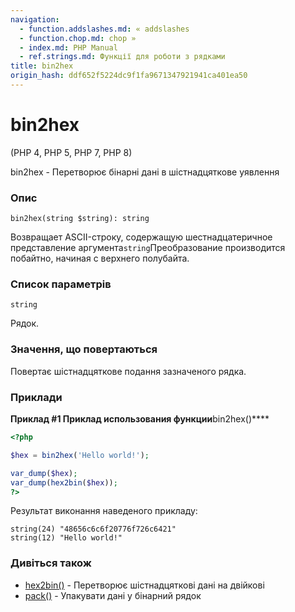 ```yaml
---
navigation:
  - function.addslashes.md: « addslashes
  - function.chop.md: chop »
  - index.md: PHP Manual
  - ref.strings.md: Функції для роботи з рядками
title: bin2hex
origin_hash: ddf652f5224dc9f1fa9671347921941ca401ea50
---
```

# bin2hex

(PHP 4, PHP 5, PHP 7, PHP 8)

bin2hex - Перетворює бінарні дані в шістнадцяткове уявлення

### Опис

```methodsynopsis
bin2hex(string $string): string
```

Возвращает ASCII-строку, содержащую шестнадцатеричное представление аргумента`string`Преобразование производится побайтно, начиная с верхнего полубайта.

### Список параметрів

`string`

Рядок.

### Значення, що повертаються

Повертає шістнадцяткове подання зазначеного рядка.

### Приклади

**Приклад #1 Приклад использования функции**bin2hex()\*\*\*\*

```php
<?php

$hex = bin2hex('Hello world!');

var_dump($hex);
var_dump(hex2bin($hex));
?>
```

Результат виконання наведеного прикладу:

```
string(24) "48656c6c6f20776f726c6421"
string(12) "Hello world!"
```

### Дивіться також

-   [hex2bin()](function.hex2bin.md) \- Перетворює шістнадцяткові дані на двійкові
-   [pack()](function.pack.md) \- Упакувати дані у бінарний рядок
